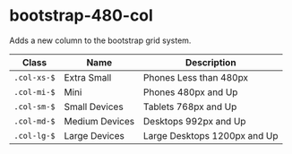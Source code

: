 # bootstrap-480-col

Adds a new column to the bootstrap grid system.

|Class        |Name         |Description             |
|-------------|-------------|------------------------|
| `.col-xs-$` | Extra Small | Phones Less than 480px |
| `.col-mi-$` | Mini | Phones 480px and Up |
| `.col-sm-$` | Small Devices | Tablets 768px and Up |
| `.col-md-$` | Medium Devices | Desktops 992px and Up |
| `.col-lg-$` | Large Devices | Large Desktops 1200px and Up |
